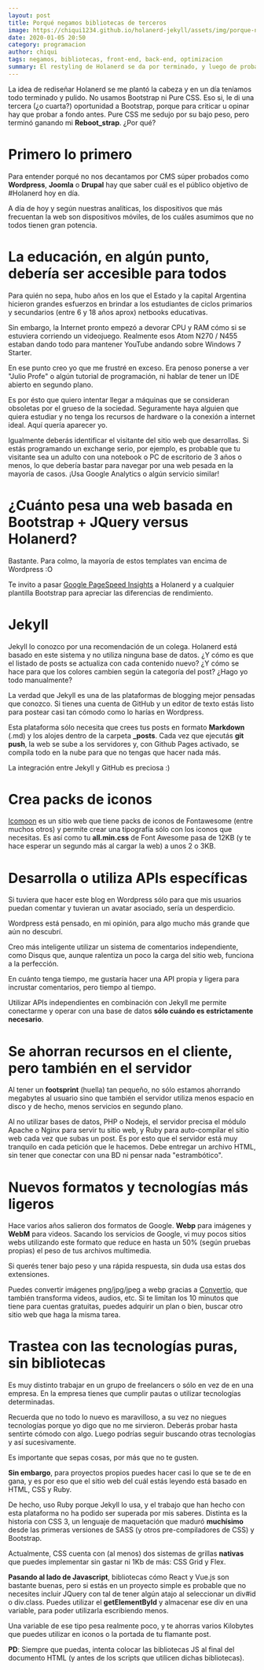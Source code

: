 ```yaml
---
layout: post
title: Porqué negamos bibliotecas de terceros
image: https://chiqui1234.github.io/holanerd-jekyll/assets/img/porque-negamos-bibliotecas-de-terceros/poster.webp
date: 2020-01-05 20:50
category: programacion
author: chiqui
tags: negamos, bibliotecas, front-end, back-end, optimizacion
summary: El restyling de Holanerd se da por terminado, y luego de probar Bootstrap, Pure.CSS y también bibliotecas de Javascript y CMS muy buenos, nos damos por vencidos en la búsqueda y concluímos con el desarrollo. Así que, ¿que hay de nuevo, viejo?
---
```

<p>La idea de rediseñar Holanerd se me plantó la cabeza y en un día teníamos todo terminado y pulido. No usamos Bootstrap ni Pure CSS. Eso si, le di una tercera (¿o cuarta?) oportunidad a Bootstrap, porque para criticar u opinar hay que probar a fondo antes. Pure CSS me sedujo por su bajo peso, pero terminó ganando mi <strong>Reboot_strap</strong>. ¿Por qué?</p>
<h1>Primero lo primero</h1>
<p>Para entender porqué no nos decantamos por CMS súper probados como <strong>Wordpress</strong>, <strong>Joomla</strong> o <strong>Drupal</strong> hay que saber cuál es el público objetivo de #Holanerd hoy en día.</p>
<p>A día de hoy y según nuestras analíticas, los dispositivos que más frecuentan la web son dispositivos móviles, de los cuáles asumimos que no todos tienen gran potencia.</p>

<h1>La educación, en algún punto, debería ser accesible para todos</h1>
<p>Para quién no sepa, hubo años en los que el Estado y la capital Argentina hicieron grandes esfuerzos en brindar a los estudiantes de ciclos primarios y secundarios (entre 6 y 18 años aprox) netbooks educativas.</p>
<p>Sin embargo, la Internet pronto empezó a devorar CPU y RAM cómo si se estuviera corriendo un videojuego. Realmente esos Atom N270 / N455 estaban dando todo para mantener YouTube andando sobre Windows 7 Starter.</p>
<p>En ese punto creo yo que me frustré en exceso. Era penoso ponerse a ver "Julio Profe" o algún tutorial de programación, ni hablar de tener un IDE abierto en segundo plano.</p>
<p>Es por ésto que quiero intentar llegar a máquinas que se consideran obsoletas por el grueso de la sociedad. Seguramente haya alguien que quiera estudiar y no tenga los recursos de hardware o la conexión a internet ideal. Aquí quería aparecer yo.</p>
<p>Igualmente deberás identificar el visitante del sitio web que desarrollas. Si estás programando un exchange serio, por ejemplo, es probable que tu visitante sea un adulto con una notebook o PC de escritorio de 3 años o menos, lo que debería bastar para navegar por una web pesada en la mayoría de casos. ¡Usa Google Analytics o algún servicio similar!</p>

<h1>¿Cuánto pesa una web basada en Bootstrap + JQuery versus Holanerd?</h1>
<p>Bastante. Para colmo, la mayoría de estos templates van encima de Wordpress :O</p>
<p>Te invito a pasar <a href="https://developers.google.com/speed/pagespeed/insights/?hl=es">Google PageSpeed Insights</a> a Holanerd y a cualquier plantilla Bootstrap para apreciar las diferencias de rendimiento.</p>

<h1>Jekyll</h1>
<p>Jekyll lo conozco por una recomendación de un colega. Holanerd está basado en este sistema y no utiliza ninguna base de datos. ¿Y cómo es que el listado de posts se actualiza con cada contenido nuevo? ¿Y cómo se hace para que los colores cambien según la categoría del post? ¿Hago yo todo manualmente?</p>
<p>La verdad que Jekyll es una de las plataformas de blogging mejor pensadas que conozco. Si tienes una cuenta de GitHub y un editor de texto estás listo para postear casi tan cómodo como lo harías en Wordpress.</p>
<p>Esta plataforma sólo necesita que crees tus posts en formato <strong>Markdown</strong> (.md) y los alojes dentro de la carpeta <strong>_posts</strong>. Cada vez que ejecutás <strong>git push</strong>, la web se sube a los servidores y, con Github Pages activado, se compila todo en la nube para que no tengas que hacer nada más.</p>
<p>La integración entre Jekyll y GitHub es preciosa :)</p>

<h1>Crea packs de iconos</h1>
<p><a href="https://icomoon.io/">Icomoon</a> es un sitio web que tiene packs de iconos de Fontawesome (entre muchos otros) y permite crear una tipografía sólo con los iconos que necesitas. Es así como tu <strong>all.min.css</strong> de Font Awesome pasa de 12KB (y te hace esperar un segundo más al cargar la web) a unos 2 o 3KB.</p>

<h1>Desarrolla o utiliza APIs específicas</h1>
<p>Si tuviera que hacer este blog en Wordpress sólo para que mis usuarios puedan comentar y tuvieran un avatar asociado, sería un desperdicio.</p>
<p>Wordpress está pensado, en mi opinión, para algo mucho más grande que aún no descubrí.</p>
<p>Creo más inteligente utilizar un sistema de comentarios independiente, como Disqus que, aunque ralentiza un poco la carga del sitio web, funciona a la perfección.</p>
<p>En cuánto tenga tiempo, me gustaría hacer una API propia y ligera para incrustar comentarios, pero tiempo al tiempo.</p>
<p>Utilizar APIs independientes en combinación con Jekyll me permite conectarme y operar con una base de datos <strong>sólo cuándo es estrictamente necesario</strong>.</p>

<h1>Se ahorran recursos en el cliente, pero también en el servidor</h1>
<p>Al tener un <strong>footsprint</strong> (huella) tan pequeño, no sólo estamos ahorrando megabytes al usuario sino que también el servidor utiliza menos espacio en disco y de hecho, menos servicios en segundo plano.</p>
<p>Al no utilizar bases de datos, PHP o Nodejs, el servidor precisa el módulo Apache o Nginx para servir tu sitio web, y Ruby para auto-compilar el sitio web cada vez que subas un post. Es por esto que el servidor está muy tranquilo en cada petición que le hacemos. Debe entregar un archivo HTML, sin tener que conectar con una BD ni pensar nada "estrambótico".</p>

<h1>Nuevos formatos y tecnologías más ligeros</h1>
<p>Hace varios años salieron dos formatos de Google. <strong>Webp</strong> para imágenes y <strong>WebM</strong> para videos. Sacando los servicios de Google, vi muy pocos sitios webs utilizando este formato que reduce en hasta un 50% (según pruebas propias) el peso de tus archivos multimedia.</p>
<p>Si querés tener bajo peso y una rápida respuesta, sin duda usa estas dos extensiones.</p>
<p>Puedes convertir imágenes png/jpg/jpeg a webp gracias a <a href="https://convertio.co/es/image-converter/">Convertio</a>, que también transforma videos, audios, etc. Si te limitan los 10 minutos que tiene para cuentas gratuitas, puedes adquirir un plan o bien, buscar otro sitio web que haga la misma tarea.</p>

<h1>Trastea con las tecnologías puras, sin bibliotecas</h1>
<p>Es muy distinto trabajar en un grupo de freelancers o sólo en vez de en una empresa. En la empresa tienes que cumplir pautas o utilizar tecnologías determinadas.</p>
<p>Recuerda que no todo lo nuevo es maravilloso, a su vez no niegues tecnologías porque yo digo que no me sirvieron. Deberás probar hasta sentirte cómodo con algo. Luego podrías seguir buscando otras tecnologías y así sucesivamente.</p>
<p>Es importante que sepas cosas, por más que no te gusten.</p>
<p><strong>Sin embargo</strong>, para proyectos propios puedes hacer casi lo que se te de en gana, y es por eso que el sitio web del cuál estás leyendo está basado en HTML, CSS y Ruby.</p>
<p>De hecho, uso Ruby porque Jekyll lo usa, y el trabajo que han hecho con esta plataforma no ha podido ser superada por mis saberes. Distinta es la historia con CSS 3, un lenguaje de maquetación que maduró <strong>muchísimo</strong> desde las primeras versiones de SASS (y otros pre-compiladores de CSS) y Bootstrap.</p>
<p>Actualmente, CSS cuenta con (al menos) dos sistemas de grillas <strong>nativas</strong> que puedes implementar sin gastar ni 1Kb de más: CSS Grid y Flex.</p>
<p><strong>Pasando al lado de Javascript</strong>, bibliotecas cómo React y Vue.js son bastante buenas, pero si estás en un proyecto simple es probable que no necesites incluir JQuery con tal de tener algún atajo al seleccionar un div#id o div.class. Puedes utilizar el <strong>getElementById</strong> y almacenar ese div en una variable, para poder utilizarla escribiendo menos.</p>
<p>Una variable de ese tipo pesa realmente poco, y te ahorras varios Kilobytes que puedes utilizar en iconos o la portada de tu flamante post.</p>
<p><strong>PD</strong>: Siempre que puedas, intenta colocar las bibliotecas JS al final del documento HTML (y antes de los scripts que utilicen dichas bibliotecas).</p>